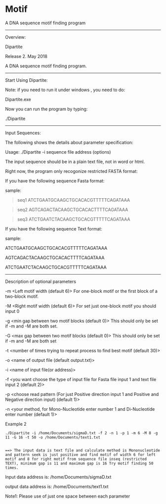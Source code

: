 # Motif
A DNA sequence motif finding program

******************************************************

Overview:

Dipartite

Release 2. May 2018

A DNA sequence motif finding program.


******************************************************

Start Using Dipartite:

Note: if you need to run it under windows , you need to do:

Dipartite.exe

Now you can run the program by typing:

./Dipartite

******************************************************

Input Sequences:


The following shows the details about parameter specification:

Usage: ./Dipartite -i sequence file address (options)

The input sequence should be in a plain text file, not in word or html.

Right now, the program only recogonize restricted FASTA format:

If you have the following sequence Fasta format:

sample:

>seq1
ATCTGAATGCAAGCTGCACACGTTTTTCAGATAAA

>seq2
AGTCAGACTACAAGCTGCACACTTTTCAGATAAA

>seq3
ATCTGAATCTACAAGCTGCACGTTTTTCAGATAAA



If you have the following sequence Text format:

sample:

ATCTGAATGCAAGCTGCACACGTTTTTCAGATAAA

AGTCAGACTACAAGCTGCACACTTTTCAGATAAA

ATCTGAATCTACAAGCTGCACGTTTTTCAGATAAA


******************************************************
Description of optional parameters

-m    <Left motif width (default 6)>
	For one-block motif or the first block of a two-block motif. 

-M   <Right motif width (default 6)>
           For set just one-block motif you should input 0

-g    <min gap between two motif blocks (default 0)>
	This should only be set if -m and -M are both set.

-G    <max gap between two motif blocks (default 0)>
	This should only be set if -m and -M are both set

-t    <number of times trying to repeat process to find best motif (default 30)>

-o   <name of output file (default output.txt)>

-i    <name of input file(or address)>

-f    <you want choose the type of input file for Fasta file input 1 and text file input 2 (default 2)> 

-p    <choose read pattern (For just Positive direction input 1 and Positive and Negative direction input) (default 1)>

-n     <your method, for Mono-Nucleotide enter number 1 and Di-Nucleotide enter number (default 1)>



Example 2

    ./Dipartite -i /home/Documents/sigmaD.txt -f 2 -n 1 -p 1 -m 6 -M 8 -g 11 -G 16 -t 50 -o /home/Documents/text1.txt


    ==> The input data is text file and calculate method is Mononucleotide and pattern seek is just positive and find motif of width 6 for left motif and 8 for right motif from sequence file inseq (restricted TEXT), minimum gap is 11 and maximum gap is 16 Try motif finding 50 times.

Input data address is: /home/Documents/sigmaD.txt

output data address is: /home/Documents/text1.txt


Note1: Please use of just one space between each parameter

